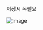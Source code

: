저장시 꼭필요

![image](https://user-images.githubusercontent.com/85022962/230696391-79e9fc63-3a0b-45c6-9840-69c5c0bce17e.png)
